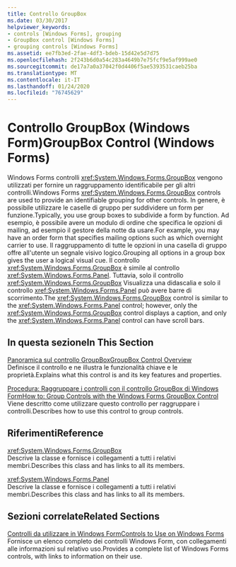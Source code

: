 ```yaml
---
title: Controllo GroupBox
ms.date: 03/30/2017
helpviewer_keywords:
- controls [Windows Forms], grouping
- GroupBox control [Windows Forms]
- grouping controls [Windows Forms]
ms.assetid: ee7fb3ed-2fae-4df3-bdeb-15d42e5d7d75
ms.openlocfilehash: 2f243b6d0a54c283a4649b7e75fcf9e5af999ae0
ms.sourcegitcommit: de17a7a0a37042f0d4406f5ae5393531caeb25ba
ms.translationtype: MT
ms.contentlocale: it-IT
ms.lasthandoff: 01/24/2020
ms.locfileid: "76745629"
---
```

# <a name="groupbox-control-windows-forms"></a><span data-ttu-id="7d993-102">Controllo GroupBox (Windows Form)</span><span class="sxs-lookup"><span data-stu-id="7d993-102">GroupBox Control (Windows Forms)</span></span>
<span data-ttu-id="7d993-103">Windows Forms controlli <xref:System.Windows.Forms.GroupBox> vengono utilizzati per fornire un raggruppamento identificabile per gli altri controlli.</span><span class="sxs-lookup"><span data-stu-id="7d993-103">Windows Forms <xref:System.Windows.Forms.GroupBox> controls are used to provide an identifiable grouping for other controls.</span></span> <span data-ttu-id="7d993-104">In genere, è possibile utilizzare le caselle di gruppo per suddividere un form per funzione.</span><span class="sxs-lookup"><span data-stu-id="7d993-104">Typically, you use group boxes to subdivide a form by function.</span></span> <span data-ttu-id="7d993-105">Ad esempio, è possibile avere un modulo di ordine che specifica le opzioni di mailing, ad esempio il gestore della notte da usare.</span><span class="sxs-lookup"><span data-stu-id="7d993-105">For example, you may have an order form that specifies mailing options such as which overnight carrier to use.</span></span> <span data-ttu-id="7d993-106">Il raggruppamento di tutte le opzioni in una casella di gruppo offre all'utente un segnale visivo logico.</span><span class="sxs-lookup"><span data-stu-id="7d993-106">Grouping all options in a group box gives the user a logical visual cue.</span></span> <span data-ttu-id="7d993-107">Il controllo <xref:System.Windows.Forms.GroupBox> è simile al controllo <xref:System.Windows.Forms.Panel>. Tuttavia, solo il controllo <xref:System.Windows.Forms.GroupBox> Visualizza una didascalia e solo il controllo <xref:System.Windows.Forms.Panel> può avere barre di scorrimento.</span><span class="sxs-lookup"><span data-stu-id="7d993-107">The <xref:System.Windows.Forms.GroupBox> control is similar to the <xref:System.Windows.Forms.Panel> control; however, only the <xref:System.Windows.Forms.GroupBox> control displays a caption, and only the <xref:System.Windows.Forms.Panel> control can have scroll bars.</span></span>  
  
## <a name="in-this-section"></a><span data-ttu-id="7d993-108">In questa sezione</span><span class="sxs-lookup"><span data-stu-id="7d993-108">In This Section</span></span>  
 [<span data-ttu-id="7d993-109">Panoramica sul controllo GroupBox</span><span class="sxs-lookup"><span data-stu-id="7d993-109">GroupBox Control Overview</span></span>](groupbox-control-overview-windows-forms.md)  
 <span data-ttu-id="7d993-110">Definisce il controllo e ne illustra le funzionalità chiave e le proprietà.</span><span class="sxs-lookup"><span data-stu-id="7d993-110">Explains what this control is and its key features and properties.</span></span>  
  
 [<span data-ttu-id="7d993-111">Procedura: Raggruppare i controlli con il controllo GroupBox di Windows Form</span><span class="sxs-lookup"><span data-stu-id="7d993-111">How to: Group Controls with the Windows Forms GroupBox Control</span></span>](how-to-group-controls-with-the-windows-forms-groupbox-control.md)  
 <span data-ttu-id="7d993-112">Viene descritto come utilizzare questo controllo per raggruppare i controlli.</span><span class="sxs-lookup"><span data-stu-id="7d993-112">Describes how to use this control to group controls.</span></span>  
  
## <a name="reference"></a><span data-ttu-id="7d993-113">Riferimenti</span><span class="sxs-lookup"><span data-stu-id="7d993-113">Reference</span></span>  
 <xref:System.Windows.Forms.GroupBox>  
 <span data-ttu-id="7d993-114">Descrive la classe e fornisce i collegamenti a tutti i relativi membri.</span><span class="sxs-lookup"><span data-stu-id="7d993-114">Describes this class and has links to all its members.</span></span>  
  
 <xref:System.Windows.Forms.Panel>  
 <span data-ttu-id="7d993-115">Descrive la classe e fornisce i collegamenti a tutti i relativi membri.</span><span class="sxs-lookup"><span data-stu-id="7d993-115">Describes this class and has links to all its members.</span></span>  
  
## <a name="related-sections"></a><span data-ttu-id="7d993-116">Sezioni correlate</span><span class="sxs-lookup"><span data-stu-id="7d993-116">Related Sections</span></span>  
 [<span data-ttu-id="7d993-117">Controlli da utilizzare in Windows Form</span><span class="sxs-lookup"><span data-stu-id="7d993-117">Controls to Use on Windows Forms</span></span>](controls-to-use-on-windows-forms.md)  
 <span data-ttu-id="7d993-118">Fornisce un elenco completo dei controlli Windows Form, con collegamenti alle informazioni sul relativo uso.</span><span class="sxs-lookup"><span data-stu-id="7d993-118">Provides a complete list of Windows Forms controls, with links to information on their use.</span></span>
